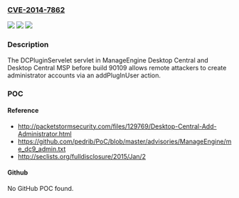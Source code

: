 ### [CVE-2014-7862](https://cve.mitre.org/cgi-bin/cvename.cgi?name=CVE-2014-7862)
![](https://img.shields.io/static/v1?label=Product&message=n%2Fa&color=blue)
![](https://img.shields.io/static/v1?label=Version&message=n%2Fa&color=blue)
![](https://img.shields.io/static/v1?label=Vulnerability&message=n%2Fa&color=brighgreen)

### Description

The DCPluginServelet servlet in ManageEngine Desktop Central and Desktop Central MSP before build 90109 allows remote attackers to create administrator accounts via an addPlugInUser action.

### POC

#### Reference
- http://packetstormsecurity.com/files/129769/Desktop-Central-Add-Administrator.html
- https://github.com/pedrib/PoC/blob/master/advisories/ManageEngine/me_dc9_admin.txt
- http://seclists.org/fulldisclosure/2015/Jan/2

#### Github
No GitHub POC found.

